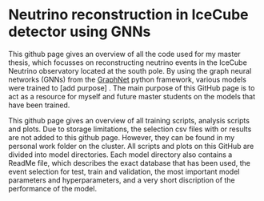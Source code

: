 # Neutrino reconstruction in IceCube detector using GNNs
This github page gives an overview of all the code used for my master thesis, which focusses on reconstructing neutrino events in the IceCube Neutrino observatory located at the south pole. By using the graph neural networks (GNNs) from the [GraphNet](https://github.com/graphnet-team/graphnet) python framework, various models were trained to [add purpose] . The main purpose of this GitHub page is to act as a resource for myself and future master students on the models that have been trained.

This github page gives an overview of all training scripts, analysis scripts and plots. Due to storage limitations, the selection csv files with or results are not added to this github page. However, they can be found in my personal work folder on the cluster. All scripts and plots on this GitHub are divided into model directories. Each model directory also contains a ReadMe file, which describes the exact database that has been used, the event selection for test, train and validation, the most important model parameters and hyperparameters, and a very short discription of the performance of the model.
